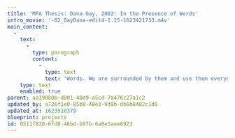```yaml
---
title: 'MFA Thesis: Dana Gay, 2002: In the Presence of Words'
intro_movie: '-02_GayDana-edit4-1.25-1623421733.m4v'
main_content:
  -
    text:
      -
        type: paragraph
        content:
          -
            type: text
            text: 'Words. We are surrounded by them and use them everyday. We see them, we speak them, we read them, we write them. Rarely however do we truly enter the sacredness of their small spaces. Words are not mere agglomerations of letters. They are portals to fantasy and imagination. They hold voice and vision. The process of invisioning words - of truly seeing inside them and discovering their potential to express and speak out, to capture moments in time, to contain meaning and mood, to tell stories, and command space - is the impulse of this thesis search. It uncovers the potential that words have to communicate on a deeper level than merely speaking, reading, or writing them. To be in the presence of words is to engage them as living matter and use them as typographic landscapes that stimulate imagination and simultaneously engage sight, sound, feeling, and praise.'
    type: text
    enabled: true
parent: aa19080b-d001-40e9-a5cd-7a476c27a1c2
updated_by: a726f1e0-85b0-48e3-939b-db6b8482c1d0
updated_at: 1623510379
blueprint: projects
id: 0511f830-6fd8-46bd-b97b-6a0e3aee6923
---
```

